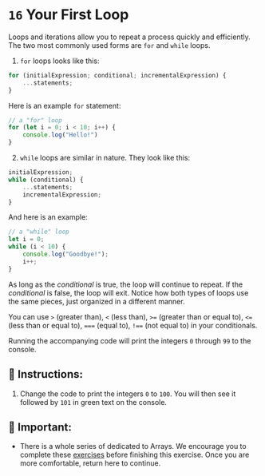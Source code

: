 # `16` Your First Loop

Loops and iterations allow you to repeat a process quickly and efficiently. The two most commonly used forms are `for` and `while` loops. 

1. `for` loops looks like this:

```js
for (initialExpression; conditional; incrementalExpression) {
    ...statements;
}
```

Here is an example `for` statement:

```js
// a "for" loop
for (let i = 0; i < 10; i++) {
    console.log("Hello!")
}
```

2. `while` loops are similar in nature.  They look like this:

```js
initialExpression;
while (conditional) {
    ...statements;
    incrementalExpression;
}
```

And here is an example:

```js
// a "while" loop
let i = 0;
while (i < 10) {
    console.log("Goodbye!");
    i++;
}
```

As long as the *conditional* is true, the loop will continue to repeat.  If the *conditional* is false, the loop will exit.  Notice how both types of loops use the same pieces, just organized in a different manner.

You can use `>` (greater than), `<` (less than), `>=` (greater than or equal to), `<=` (less than or equal to), `===` (equal to), `!==` (not equal to) in your conditionals.

Running the accompanying code will print the integers `0` through `99` to the console.

## 📝 Instructions:

1. Change the code to print the integers `0` to `100`. You will then see it followed by `101` in green text on the console.

## 🔎 Important:

+ There is a whole series of dedicated to Arrays.  We encourage you to complete these [exercises](https://gitpod.io/#https://github.com/4GeeksAcademy/javascript-arrays-exercises-tutorial)  before finishing this exercise. Once you are more comfortable, return here to continue.
